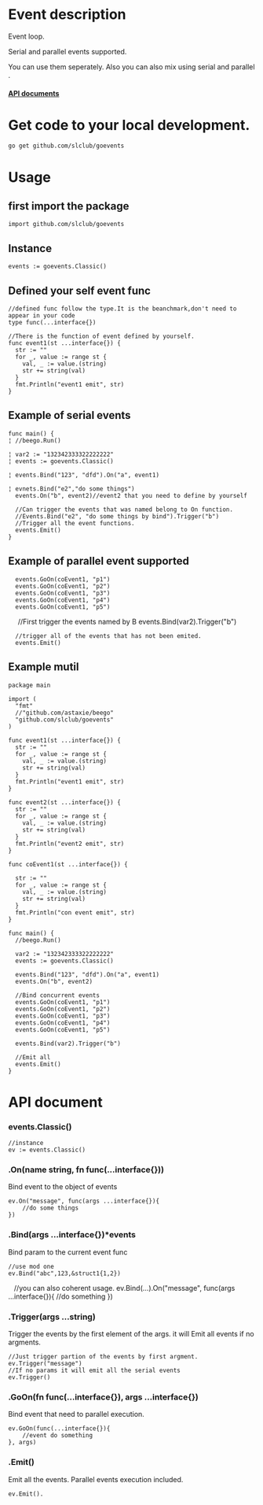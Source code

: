 <link rel="stylesheet" href="markdown.css">

# Event description

Event loop.

Serial and parallel events supported.

You can use them seperately. Also you can also mix using serial and parallel .


####  <a href="#api">API documents</a>

# Get code to your local development.

    go get github.com/slclub/goevents

# Usage


## first import the package
  
    import github.com/slclub/goevents
  
## Instance
  
    events := goevents.Classic()


## Defined your self event func


    //defined func follow the type.It is the beanchmark,don't need to appear in your code
    type func(...interface{})

    //There is the function of event defined by yourself. 
    func event1(st ...interface{}) {
      str := ""
      for _, value := range st {
        val, _ := value.(string)
        str += string(val)
      }
      fmt.Println("event1 emit", str)
    }
    
    
## Example of serial events

    func main() {
    ¦ //beego.Run()

    ¦ var2 := "132342333322222222"
    ¦ events := goevents.Classic()

    ¦ events.Bind("123", "dfd").On("a", event1)

    ¦ evnets.Bind("e2","do some things")
      events.On("b", event2)//event2 that you need to define by yourself

      //Can trigger the events that was named belong to On function.
      //Events.Bind("e2", "do some things by bind").Trigger("b")
      //Trigger all the event functions.
      events.Emit()
    }
    
## Example of parallel event supported

      events.GoOn(coEvent1, "p1")
      events.GoOn(coEvent1, "p2")
      events.GoOn(coEvent1, "p3")
      events.GoOn(coEvent1, "p4")
      events.GoOn(coEvent1, "p5")

      //First trigger the events named by B
      events.Bind(var2).Trigger("b")

      //trigger all of the events that has not been emited.
      events.Emit()

## Example mutil

    package main

    import (
      "fmt"
      //"github.com/astaxie/beego"
      "github.com/slclub/goevents"
    )

    func event1(st ...interface{}) {
      str := ""
      for _, value := range st {
        val, _ := value.(string)
        str += string(val)
      }
      fmt.Println("event1 emit", str)
    }

    func event2(st ...interface{}) {
      str := ""
      for _, value := range st {
        val, _ := value.(string)
        str += string(val)
      }
      fmt.Println("event2 emit", str)
    }

    func coEvent1(st ...interface{}) {

      str := ""
      for _, value := range st {
        val, _ := value.(string)
        str += string(val)
      }
      fmt.Println("con event emit", str)
    }

    func main() {
      //beego.Run()

      var2 := "132342333322222222"
      events := goevents.Classic()

      events.Bind("123", "dfd").On("a", event1)
      events.On("b", event2)

      //Bind concurrent events
      events.GoOn(coEvent1, "p1")
      events.GoOn(coEvent1, "p2")
      events.GoOn(coEvent1, "p3")
      events.GoOn(coEvent1, "p4")
      events.GoOn(coEvent1, "p5")

      events.Bind(var2).Trigger("b")

      //Emit all
      events.Emit()
    }

# <a name="api">API document</a>

### events.Classic()

    //instance
    ev := events.Classic()
    
### .On(name string, fn func(...interface{}))

Bind event to the object of events

    ev.On("message", func(args ...interface{}){
        //do some things
    })

### .Bind(args ...interface{})*events

Bind param to the current event func

    //use mod one
    ev.Bind("abc",123,&struct1{1,2})
    
    //you can also coherent usage.
    ev.Bind(...).On("message", func(args ...interface{}){
        //do something
    })

### .Trigger(args ...string)

Trigger the events by the first element of the args. it will Emit all events if no argments.
    
    //Just trigger partion of the events by first argment.
    ev.Trigger("message")
    //If no params it will emit all the serial events 
    ev.Trigger()

### .GoOn(fn func(...interface{}), args ...interface{})

Bind event that need to parallel execution.
    
    ev.GoOn(func(...interface{}){
        //event do something
    }, args)
    
    
### .Emit()

Emit all the events.
Parallel events execution included.
    
    ev.Emit().

